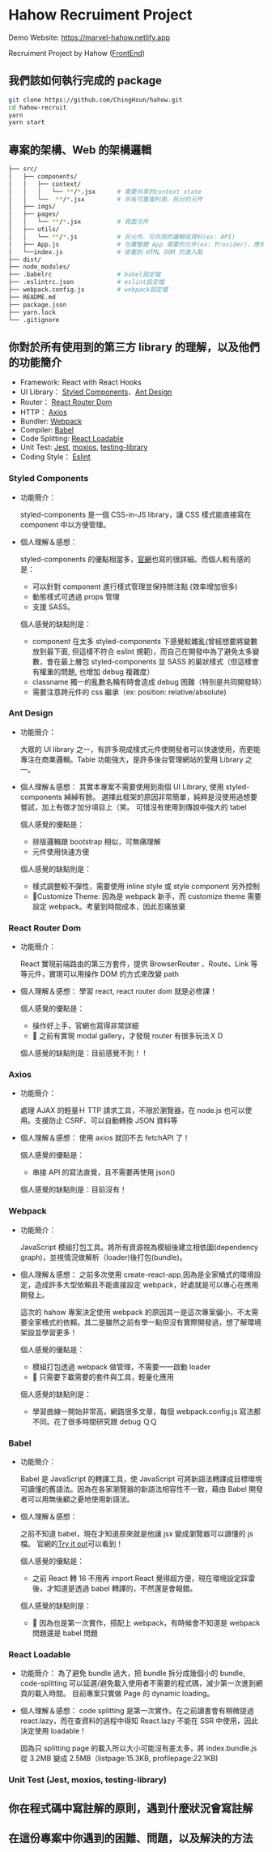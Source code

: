 # Hahow Recruiment Project

Demo Website: <https://marvel-hahow.netlify.app>

Recruiment Project by Hahow ([FrontEnd](https://instameme-7d4c3.web.app/))

## 我們該如何執行完成的 package

```bash
git clone https://github.com/ChingHsun/hahow.git
cd hahow-recruit
yarn
yarn start
```

## 專案的架構、Web 的架構邏輯

```bash
├── src/
│   ├── components/
│   │   ├── context/
│   │   │   └── **/*.jsx      # 需要共享的context state
│   │   └──  **/*.jsx         # 所有可重複利用、拆分的元件
│   ├── imgs/
│   ├── pages/
│   │   └── **/*.jsx          # 頁面元件
│   ├── utils/
│   │   └── **/*.js           # 非元件、可共用的邏輯或資料(ex: API)
│   ├── App.js                # 包覆整體 App 需要的元件(ex: Provider)、應用的路由管理
│   └──index.js               # 掛載到 HTML DOM 的進入點
├── dist/
├── node_modules/
├── .babelrc                  # babel設定檔
├── .eslintrc.json            # eslint設定檔
├── webpack.config.js         # webpack設定檔
├── README.md
├── package.json
├── yarn.lock
└── .gitignore
```

## 你對於所有使用到的第三方 library 的理解，以及他們的功能簡介

- Framework: React with React Hooks
- UI Library： [Styled Components](https://styled-components.com/)、[Ant Design](https://ant.design/)
- Router： [React Router Dom](https://reactrouter.com/web/guides/quick-start)
- HTTP： [Axios](https://axios-http.com/docs/intro)
- Bundler: [Webpack](https://webpack.js.org/)
- Compiler: [Babel](https://babeljs.io/)
- Code Splitting: [React Loadable](https://github.com/jamiebuilds/react-loadable)
- Unit Test: [Jest](https://jestjs.io/), [moxios](https://github.com/axios/moxios), [testing-library](https://testing-library.com/)
- Coding Style： [Eslint](https://eslint.org/)

### Styled Components

- 功能簡介：

  styled-components 是一個 CSS-in-JS library，讓 CSS 樣式能直接寫在 component 中以方便管理。

- 個人理解＆感想：

  styled-components 的優點相當多，[官網](https://styled-components.com/docs/basics#motivation)也寫的很詳細。而個人較有感的是：

  - 可以針對 component 進行樣式管理並保持關注點 (效率增加很多)
  - 動態樣式可透過 props 管理
  - 支援 SASS。

  個人感覺的缺點則是：

  - component 在太多 styled-components 下感覺較雜亂(曾經想要將變數放到最下面, 但這樣不符合 eslint 規範)，而自己在開發中為了避免太多變數，會在最上層包 styled-components 並 SASS 的巢狀樣式（但這樣會有權重的問題, 也增加 debug 複雜度）
  - classname 獨一的亂數名稱有時會造成 debug 困難（特別是共同開發時）
  - 需要注意跨元件的 css 繼承（ex: position: relative/absolute)

### Ant Design

- 功能簡介：

  大眾的 UI library 之一，有許多現成樣式元件使開發者可以快速使用，而更能專注在商業邏輯。Table 功能強大，是許多後台管理網站的愛用 Library 之一。

- 個人理解＆感想：
  其實本專案不需要使用到兩個 UI Library, 使用 styled-components 綽綽有餘。
  選擇此框架的原因非常簡單，純粹是沒使用過想要嘗試，加上有徵才加分項目上（笑。
  可惜沒有使用到傳說中強大的 tabel

  個人感覺的優點是：

  - 排版邏輯跟 bootstrap 相似，可無痛理解
  - 元件使用快速方便

  個人感覺的缺點則是：

  - 樣式調整較不彈性，需要使用 inline style 或 style component 另外控制
  - Customize Theme: 因為是 webpack 新手，而 customize theme 需要設定 webpack。考量到時間成本，因此忍痛放棄

### React Router Dom

- 功能簡介：

  React 實現前端路由的第三方套件，提供 BrowserRouter 、Route、Link 等等元件，實現可以用操作 DOM 的方式來改變 path

- 個人理解＆感想：
  學習 react, react router dom 就是必修課！

  個人感覺的優點是：

  - 操作好上手，官網也寫得非常詳細
  -  之前有實現 modal gallery，才發現 router 有很多玩法ＸＤ

  個人感覺的缺點則是：目前感覺不到！！

### Axios

- 功能簡介：

  處理 AJAX 的輕量Ｈ TTP 請求工具，不限於瀏覽器，在 node.js 也可以使用。支援防止 CSRF、可以自動轉換 JSON 資料等

- 個人理解＆感想：
  使用 axios 就回不去 fetchAPI 了！

  個人感覺的優點是：

  - 串接 API 的寫法直覺，且不需要再使用 json()

  個人感覺的缺點則是：目前沒有！

### Webpack

- 功能簡介：

  JavaScript 模組打包工具。將所有資源視為模組後建立相依圖(dependency graph)，並視情況做解析（loader)後打包(bundle)。

- 個人理解＆感想：
  之前多次使用 create-react-app,因為是全家桶式的環境設定，造成許多大型依賴且不能直接設定 webpack，好處就是可以專心在應用開發上。

  這次的 hahow 專案決定使用 webpack 的原因其一是這次專案偏小，不太需要全家桶式的依賴。其二是雖然之前有學一點但沒有實際開發過，想了解環境架設並學習更多！

  個人感覺的優點是：

  - 模組打包透過 webpack 做管理，不需要一一啟動 loader
  -  只需要下載需要的套件與工具，輕量化應用

  個人感覺的缺點則是：

  - 學習曲線一開始非常高，網路很多文章，每個 webpack.config.js 寫法都不同。花了很多時間研究跟 debug ＱＱ

### Babel

- 功能簡介：

  Babel 是 JavaScript 的轉譯工具，使 JavaScript 可將新語法轉譯成目標環境可讀懂的舊語法。因為在各家瀏覽器的新語法相容性不一致，藉由 Babel 開發者可以用無後顧之憂地使用新語法。

- 個人理解＆感想：

  之前不知道 babel，現在才知道原來就是他讓 jsx 變成瀏覽器可以讀懂的 js 檔。
  官網的[Try it out](https://babeljs.io/repl#?browsers=defaults%2C%20not%20ie%2011%2C%20not%20ie_mob%2011&build=&builtIns=false&corejs=3.6&spec=false&loose=false&code_lz=MYewdgzgLgBAKgJwJ6KTAvDAFASnQPgG8AoBAUygFcExsAeACwEZ8pkYBLWESqOgemb4cxAL5A&debug=false&forceAllTransforms=false&shippedProposals=false&circleciRepo=&evaluate=false&fileSize=false&timeTravel=false&sourceType=module&lineWrap=true&presets=env%2Creact%2Cstage-2&prettier=false&targets=&version=7.14.7&externalPlugins=)可以看到！

  個人感覺的優點是：

  - 之前 React 轉 16 不用再 import React 覺得超方便，現在環境設定踩雷後，才知道是透過 babel 轉譯的，不然還是會報錯。

  個人感覺的缺點則是：

  -  因為也是第一次實作，搭配上 webpack，有時候會不知道是 webpack 問題還是 babel 問題

### React Loadable

- 功能簡介：
  為了避免 bundle 過大，把 bundle 拆分成幾個小的 bundle, code-splitting 可以延遲/避免載入使用者不需要的程式碼，減少第一次進到網頁的載入時間。
  目前專案只實做 Page 的 dynamic loading。

- 個人理解＆感想：
  code splitting 是第一次實作。在之前讀書會有稍微提過 react.lazy，而在查資料的過程中得知 React.lazy 不能在 SSR 中使用，因此決定使用 loadable！

  因為只 splitting page 的載入所以大小可能沒有差太多，將 index.bundle.js 從 3.2MB 變成 2.5MB（listpage:15.3KB, profilepage:22.1KB)

### Unit Test (Jest, moxios, testing-library)

## 你在程式碼中寫註解的原則，遇到什麼狀況會寫註解

## 在這份專案中你遇到的困難、問題，以及解決的方法
